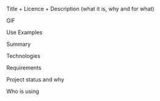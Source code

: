 Title + Licence + Description (what it is, why and for what)

GIF

Use Examples

Summary


Technologies


Requirements


Project status and why



Who is using